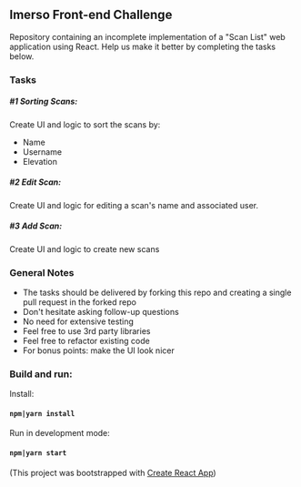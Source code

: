 ## Imerso Front-end Challenge

Repository containing an incomplete implementation of a "Scan List" web application using React. Help us make it better by completing the tasks below.


### Tasks

##### #1 Sorting Scans:
Create UI and logic to sort the scans by:

- Name
- Username
- Elevation

##### #2 Edit Scan:
Create UI and logic for editing a scan's name and associated user.

##### #3 Add Scan:
Create UI and logic to create new scans

### General Notes

- The tasks should be delivered by forking this repo and creating a single pull request in the forked repo
- Don't hesitate asking follow-up questions
- No need for extensive testing
- Feel free to use 3rd party libraries
- Feel free to refactor existing code
- For bonus points: make the UI look nicer


### Build and run:

Install:
#### `npm|yarn install`

Run in development mode:
#### `npm|yarn start `


(This project was bootstrapped with [Create React App](https://github.com/facebook/create-react-app))


